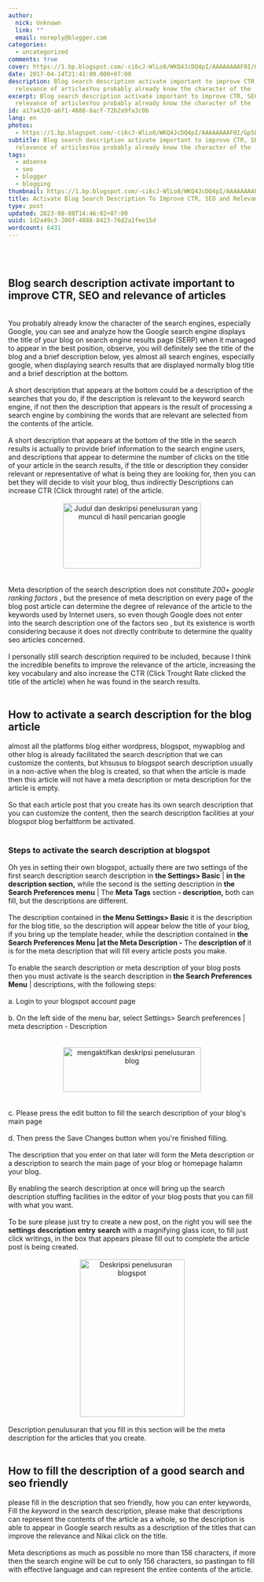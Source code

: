 ```yaml
---
author:
  nick: Unknown
  link: ""
  email: noreply@blogger.com
categories:
  - uncategorized
comments: true
cover: https://1.bp.blogspot.com/-ci6cJ-WlLo8/WKQ4JcDQ4pI/AAAAAAAAF0I/Gp5LD-xDMgYr0It3EAZWWVkDlvSijot6QCLcB/s280/judul-dan-deskripsi-penelusuran-di-pencarian-google.jpg
date: 2017-04-14T21:41:00.000+07:00
description: Blog search description activate important to improve CTR, SEO and
  relevance of articlesYou probably already know the character of the
excerpt: Blog search description activate important to improve CTR, SEO and
  relevance of articlesYou probably already know the character of the
id: a17a4320-a6f1-4888-8acf-72b2a9fa3c0b
lang: en
photos:
  - https://1.bp.blogspot.com/-ci6cJ-WlLo8/WKQ4JcDQ4pI/AAAAAAAAF0I/Gp5LD-xDMgYr0It3EAZWWVkDlvSijot6QCLcB/s280/judul-dan-deskripsi-penelusuran-di-pencarian-google.jpg
subtitle: Blog search description activate important to improve CTR, SEO and
  relevance of articlesYou probably already know the character of the
tags:
  - adsense
  - seo
  - blogger
  - blogging
thumbnail: https://1.bp.blogspot.com/-ci6cJ-WlLo8/WKQ4JcDQ4pI/AAAAAAAAF0I/Gp5LD-xDMgYr0It3EAZWWVkDlvSijot6QCLcB/s280/judul-dan-deskripsi-penelusuran-di-pencarian-google.jpg
title: Activate Blog Search Description To Improve CTR, SEO and Relevance Of Articles
type: post
updated: 2023-08-08T14:46:02+07:00
uuid: 1d2a49c3-208f-4888-8423-76d2a1fee15d
wordcount: 6431
---
```


<div dir="ltr" style="text-align: left;" trbidi="on"><br><br><article class="article" itemscope="itemscope" itemtype="https://schema.org/BlogPosting"><a href="https://www.blogger.com/null" name="6632988003876419016" rel="noopener noreferer nofollow"></a><h1 itemprop="name headline"><span class="notranslate" onmouseout="_tipoff()" onmouseover="_tipon(this)">Blog search description activate important to improve CTR, SEO and relevance of articles</span></h1><div class="yyy"><div class="main-content" itemprop="description articleBody"><span class="notranslate" onmouseout="_tipoff()" onmouseover="_tipon(this)"><span class="google-src-text" style="direction: ltr; text-align: left;"><br></span></span><span class="notranslate" onmouseout="_tipoff()" onmouseover="_tipon(this)">You probably already know the character of the search engines, especially Google, you can see and analyze how the Google search engine displays the title of your blog on search engine results page (SERP) when it managed to appear in the best position, observe, you will definitely see the title of the blog and a brief description below, yes almost all search engines, especially google, when displaying search results that are displayed normally blog title and a brief description at the bottom.</span> <br><br><span class="notranslate" onmouseout="_tipoff()" onmouseover="_tipon(this)">A short description that appears at the bottom could be a description of the searches that you do, if the description is relevant to the keyword search engine, if not then the description that appears is the result of processing a search engine by combining the words that are relevant are selected from the contents of the article.</span> <br><br><span class="notranslate" onmouseout="_tipoff()" onmouseover="_tipon(this)">A short description that appears at the bottom of the title in the search results is actually to provide brief information to the search engine users, and descriptions that appear to determine the number of clicks on the title of your article in the search results, if the title or description they consider relevant or representative of what is being they are looking for, then you can bet they will decide to visit your blog, thus indirectly Descriptions can increase CTR (Click throught rate) of the article.</span> <br><br><div class="separator" style="clear: both; text-align: center;"><a href="https://1.bp.blogspot.com/-ci6cJ-WlLo8/WKQ4JcDQ4pI/AAAAAAAAF0I/Gp5LD-xDMgYr0It3EAZWWVkDlvSijot6QCLcB/s1600/judul-dan-deskripsi-penelusuran-di-pencarian-google.jpg" imageanchor="1" rel="noopener noreferer nofollow"><img alt="Judul dan deskripsi penelusuran yang muncul di hasil pencarian google" border="0" height="133" src="https://1.bp.blogspot.com/-ci6cJ-WlLo8/WKQ4JcDQ4pI/AAAAAAAAF0I/Gp5LD-xDMgYr0It3EAZWWVkDlvSijot6QCLcB/s280/judul-dan-deskripsi-penelusuran-di-pencarian-google.jpg" title="The title and description searches that appear in Google search results" width="280"></a> </div><br><br><span class="notranslate" onmouseout="_tipoff()" onmouseover="_tipon(this)">Meta description of the search description does not constitute <i>200+ google ranking factors</i> , but the presence of meta description on every page of the blog post article can determine the degree of relevance of the article to the keywords used by Internet users, so even though Google does not enter into the search description one of the factors seo , but its existence is worth considering because it does not directly contribute to determine the quality seo articles concerned.</span> <br><br><span class="notranslate" onmouseout="_tipoff()" onmouseover="_tipon(this)">I personally still search description required to be included, because I think the incredible benefits to improve the relevance of the article, increasing the key vocabulary and also increase the CTR (Click Trought Rate clicked the title of the article) when he was found in the search results.</span> <br><br><h2><span class="notranslate" onmouseout="_tipoff()" onmouseover="_tipon(this)">How to activate a search description for the blog article</span> </h2><span class="notranslate" onmouseout="_tipoff()" onmouseover="_tipon(this)">almost all the platforms blog either wordpress, blogspot, mywapblog and other blog is already facilitated the search description that we can customize the contents, but khsusus to blogspot search description usually in a non-active when the blog is created, so that when the article is made then this article will not have a meta description or meta description for the article is empty.</span> <br><br><span class="notranslate" onmouseout="_tipoff()" onmouseover="_tipon(this)">So that each article post that you create has its own search description that you can customize the content, then the search description facilities at your blogspot blog berfaltform be activated.</span> <br><br><h3><span class="notranslate" onmouseout="_tipoff()" onmouseover="_tipon(this)">Steps to activate the search description at blogspot</span> </h3><span class="notranslate" onmouseout="_tipoff()" onmouseover="_tipon(this)">Oh yes in setting their own blogspot, actually there are two settings of the first search description search description in <b>the Settings&gt; Basic</b></span><span class="notranslate" onmouseout="_tipoff()" onmouseover="_tipon(this)"><span class="google-src-text" style="direction: ltr; text-align: left;">&nbsp;|</span> <b>in the description section,</b> while the second is the setting description in <b>the Search Preferences menu</b> |</span><span class="notranslate" onmouseout="_tipoff()" onmouseover="_tipon(this)">&nbsp;The <b>Meta Tags</b> section <b>- description,</b> both can fill, but the descriptions are different.</span> <br><br><span class="notranslate" onmouseout="_tipoff()" onmouseover="_tipon(this)">The description contained in <b>the Menu Settings&gt; Basic</b> it is the description for the blog title, so the description will appear below the title of your blog, if you bring up the template header, while the description contained in <b>the Search Preferences Menu |</b></span><span class="notranslate" onmouseout="_tipoff()" onmouseover="_tipon(this)"><b>at the Meta Description -</b> The <b>description of</b> it is for the meta description that will fill every article posts you make.</span> <br><br><span class="notranslate" onmouseout="_tipoff()" onmouseover="_tipon(this)">To enable the search description or meta description of your blog posts then you must activate is the search description in <b>the Search Preferences Menu</b> |&nbsp;</span><span class="notranslate" onmouseout="_tipoff()" onmouseover="_tipon(this)">descriptions, with the following steps:</span> <br><br><span class="notranslate" onmouseout="_tipoff()" onmouseover="_tipon(this)"><span class="google-src-text" style="direction: ltr; text-align: left;">a.</span> </span><span class="notranslate" onmouseout="_tipoff()" onmouseover="_tipon(this)">Login to your blogspot account page</span> <br><br><span class="notranslate" onmouseout="_tipoff()" onmouseover="_tipon(this)">b. On the left side of the menu bar, select Settings&gt; Search preferences |</span> <span class="notranslate" onmouseout="_tipoff()" onmouseover="_tipon(this)">meta description - Description</span> <br><br><br><div class="separator" style="clear: both; text-align: center;"><a href="https://2.bp.blogspot.com/-jl1WdkpyJss/WKQ2Cuw7D6I/AAAAAAAAFz8/HnSHvYe21Zw6bIOCFGHkDAO_CdqaSZG5ACLcB/s1600/mengaktifkan-deskripsi-penelusuran-blogspot.jpg" imageanchor="1" rel="noopener noreferer nofollow"><img alt="mengaktifkan deskripsi penelusuran blog" border="0" height="91" src="https://2.bp.blogspot.com/-jl1WdkpyJss/WKQ2Cuw7D6I/AAAAAAAAFz8/HnSHvYe21Zw6bIOCFGHkDAO_CdqaSZG5ACLcB/s280/mengaktifkan-deskripsi-penelusuran-blogspot.jpg" title="activate the blog search description" width="280"></a> </div><br><br><span class="notranslate" onmouseout="_tipoff()" onmouseover="_tipon(this)"><span class="google-src-text" style="direction: ltr; text-align: left;">c.&nbsp;</span></span><span class="notranslate" onmouseout="_tipoff()" onmouseover="_tipon(this)">Please press the edit button to fill the search description of your blog's main page</span> <br><br><span class="notranslate" onmouseout="_tipoff()" onmouseover="_tipon(this)"><span class="google-src-text" style="direction: ltr; text-align: left;">d.</span>&nbsp;Then</span><span class="notranslate" onmouseout="_tipoff()" onmouseover="_tipon(this)">&nbsp;press the Save Changes button when you're finished filling.</span> <br><br><span class="notranslate" onmouseout="_tipoff()" onmouseover="_tipon(this)">The description that you enter on that later will form the Meta description or a description to search the main page of your blog or homepage halamn your blog.</span> <br><br><span class="notranslate" onmouseout="_tipoff()" onmouseover="_tipon(this)">By enabling the search description at once will bring up the search description stuffing facilities in the editor of your blog posts that you can fill with what you want.</span> <br><br><span class="notranslate" onmouseout="_tipoff()" onmouseover="_tipon(this)">To be sure please just try to create a new post, on the right you will see the <b>settings</b> <b>description</b> <b>entry</b> <b>search</b> with a magnifying glass icon, to fill just click writings, in the box that appears please fill out to complete the article post is being created.</span> <br><br><div class="separator" style="clear: both; text-align: center;"><a href="https://4.bp.blogspot.com/--BYLO3l11sA/WKQ0lOPL-lI/AAAAAAAAFzw/lITZLKDUrf4xaYzzUm9eRTYf_DgMBiwgACLcB/s1600/deskripsi-penelusuran.jpg" imageanchor="1" rel="noopener noreferer nofollow"><img alt="Deskripsi penelusuran blogspot" border="0" height="320" src="https://4.bp.blogspot.com/--BYLO3l11sA/WKQ0lOPL-lI/AAAAAAAAFzw/lITZLKDUrf4xaYzzUm9eRTYf_DgMBiwgACLcB/s320/deskripsi-penelusuran.jpg" title="Blogspot search description" width="213"></a> </div><br><span class="notranslate" onmouseout="_tipoff()" onmouseover="_tipon(this)">Description penulusuran that you fill in this section will be the meta description for the articles that you create.</span> <br><br><h2><span class="notranslate" onmouseout="_tipoff()" onmouseover="_tipon(this)">How to fill the description of a good search and seo friendly</span> </h2><span class="notranslate" onmouseout="_tipoff()" onmouseover="_tipon(this)">please fill in the description that seo friendly, how you can enter keywords, Fill the <i>keyword</i> in the search description, please make that descriptions can represent the contents of the article as a whole, so the description is able to appear in Google search results as a description of the titles that can improve the relevance and Nikai click on the title.</span> <br><br><span class="notranslate" onmouseout="_tipoff()" onmouseover="_tipon(this)">Meta descriptions as much as possible no more than 156 characters, if more then the search engine will be cut to only 156 characters, so pastingan to fill with effective language and can represent the entire contents of the article.</span></div></div></article></div>